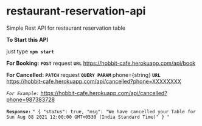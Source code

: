 # restaurant-reservation-api
Simple Rest API for restaurant reservation table


**To Start this API**

just type   **`npm start`**


**For Booking:**
  **`POST`** request
  **`URL`**  https://hobbit-cafe.herokuapp.com/api/book

**For Cancelled:**
  **`PATCH`** request
  **`QUERY PARAM`** phone={string}
  **`URL`**  https://hobbit-cafe.herokuapp.com/api/cancelled?phone=XXXXXXXX
  
  _`For Example:`_ 
     https://hobbit-cafe.herokuapp.com/api/cancelled?phone=987383728

  **`Response:`** `"
    {
      "status": true,
      "msg": "We have cancelled your Table for Sun Aug 08 2021 12:00:00 GMT+0530 (India Standard Time)"
    }
    "`
